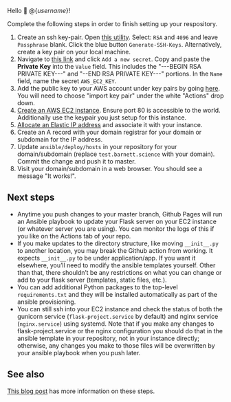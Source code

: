 Hello :wave: @{_username_}!

Complete the following steps in order to finish setting up your respository.

1. Create an ssh key-pair.  Open <a href="https://8gwifi.org/sshfunctions.jsp" target="_blank">this utility</a>. Select: `RSA` and `4096` and leave `Passphrase` blank.  Click the blue button `Generate-SSH-Keys`. Alternatively, create a key pair on your local machine.
2. Navigate to <a href="https://github.com/{_username_}/{_repo_name_}/settings/secrets" target="_blank">this link</a> and click `Add a new secret`.  Copy and paste the **Private Key** into the `Value` field. This includes the "---BEGIN RSA PRIVATE KEY---" and "--END RSA PRIVATE KEY---" portions. In the `Name` field, name the secret `AWS_EC2_KEY`.  
3. Add the public key to your AWS account under key pairs by going <a href="https://console.aws.amazon.com/ec2/#KeyPairs:" target="_blank">here</a>. You will need to choose "import key pair" under the white "Actions" drop down.
4. <a href="https://console.aws.amazon.com/ec2#LaunchInstanceWizard:" target="_blank">Create an AWS EC2 instance</a>. Ensure port 80 is accessible to the world. Additionally use the keypair you just setup for this instance.
5. <a href="https://console.aws.amazon.com/ec2#AllocateAddress:">Allocate an Elastic IP address</a> and associate it with your instance. 
6. Create an A record with your domain registrar for your domain or subdomain for the IP address.
7. Update `ansible/deploy/hosts` in your repository for your domain/subdomain (replace `test.barnett.science` with your domain). Commit the change and push it to master.
8. Visit your domain/subdomain in a web browser. You should see a message "It works!".

## Next steps

- Anytime you push changes to your master branch, Github Pages will run an Ansible playbook to update your Flask server on your EC2 instance (or whatever server you are using). You can monitor the logs of this if you like on the Actions tab of your repo.
- If you make updates to the directory structure, like moving `__init__.py` to another location, you may break the Github action from working. It expects `__init__.py` to be under application/app. If you want it elsewhere, you’ll need to modify the ansible templates yourself. Other than that, there shouldn’t be any restrictions on what you can change or add to your flask server (templates, static files, etc.).
- You can add additional Python packages to the top-level `requirements.txt` and they will be installed automatically as part of the ansible provisioning.
- You can still ssh into your EC2 instance and check the status of both the gunicorn service (`flask-project.service` by default) and nginx service (`nginx.service`) using systemd. Note that if you make any changes to flask-project.service or the nginx configuration you should do that in the ansible template in your repository, not in your instance directly; otherwise, any changes you make to those files will be overwritten by your ansible playbook when you push later.

## See also

<a href="https://barnett.science/linux/aws/ansible/github/2020/05/28/flask-actions.html" target="_blank">This blog post</a> has more information on these steps.
